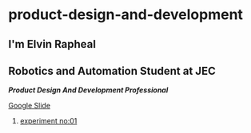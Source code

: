 # product-design-and-development
## I'm Elvin Rapheal
## Robotics and Automation Student at JEC
***Product Design And Development Professional***

[Google Slide](https://docs.google.com/presentation/d/1vYrxpNi9-EegIW8zOtD0HbhwnbLoxyGnii6JzTNGYJI/edit?usp=sharing)


1. [experiment no:01](https://github.com/elvinrapheal/product-design-and-development/blob/main/part/prt0009.pvz)

